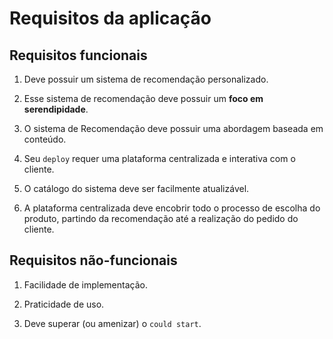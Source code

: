# Requisitos da aplicação

## Requisitos funcionais

1. Deve possuir um sistema de recomendação personalizado.

2. Esse sistema de recomendação deve possuir um **foco em serendipidade**.

3. O sistema de Recomendação deve possuir uma abordagem baseada em conteúdo.

4. Seu `deploy` requer uma plataforma centralizada e interativa com o cliente.

5. O catálogo do sistema deve ser facilmente atualizável.

6. A plataforma centralizada deve encobrir todo o processo de escolha do produto, partindo da recomendação até a realização do pedido do cliente.

## Requisitos não-funcionais

1. Facilidade de implementação.

2. Praticidade de uso.

3. Deve superar (ou amenizar) o `could start`.